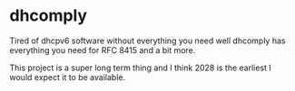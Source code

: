 # dhcomply
Tired of dhcpv6 software without everything you need well dhcomply has everything you need for RFC 8415 and a bit more.

This project is a super long term thing and I think 2028 is the earliest I would expect it to be available.

